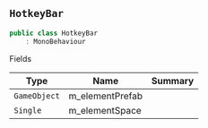 ## `HotkeyBar`

```csharp
public class HotkeyBar
    : MonoBehaviour

```

Fields

| Type | Name | Summary | 
| --- | --- | --- | 
| `GameObject` | m_elementPrefab |  | 
| `Single` | m_elementSpace |  | 



